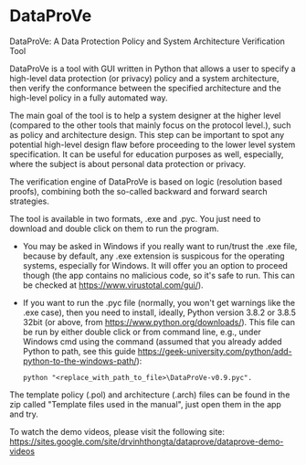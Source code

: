 # DataProVe
DataProVe: A Data Protection Policy and System Architecture Verification Tool

DataProVe is a tool with GUI written in Python that allows a user to specify a high-level data protection (or privacy) policy and a system architecture, then verify the conformance between the specified architecture and the high-level policy in a fully automated way. 

The main goal of the tool is to help a system designer at the higher level (compared to the other tools that mainly focus on the protocol level.), such as policy and architecture design. This step can be important to spot any potential high-level design flaw before proceeding to the lower level system specification. It can be useful for education purposes as well, especially, where the subject is about personal data protection or privacy.  

The verification engine of DataProVe is based on logic (resolution based proofs), combining both the so-called backward and forward search strategies. 

The tool is available in two formats, .exe and .pyc. You just need to download and double click on them to run the program. 
- You may be asked in Windows if you really want to run/trust the .exe file, because by default, any .exe extension is suspicous for the operating systems, especially for Windows. It will offer you an option  to proceed though (the app contains no malicious code, so it's safe to run. This can be checked at https://www.virustotal.com/gui/). 
- If you want to run the .pyc file (normally, you won't get warnings like the .exe case), then you need to install, ideally, Python version 3.8.2 or 3.8.5 32bit (or above, from https://www.python.org/downloads/). This file can be run by either double click or from command line, e.g., under Windows cmd using the command (assumed that you already added Python to path, see this guide https://geek-university.com/python/add-python-to-the-windows-path/): 

      python "<replace_with_path_to_file>\DataProVe-v0.9.pyc". 

The template policy (.pol) and architecture (.arch) files can be found in the zip called "Template files used in the manual", just open them in the app and try. 

To watch the demo videos, please visit the following site: https://sites.google.com/site/drvinhthongta/dataprove/dataprove-demo-videos
